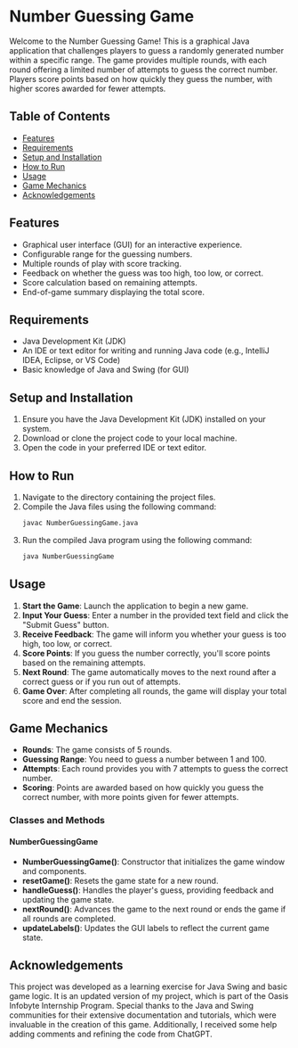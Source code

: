# Number Guessing Game

Welcome to the Number Guessing Game! This is a graphical Java application that challenges players to guess a randomly generated number within a specific range. The game provides multiple rounds, with each round offering a limited number of attempts to guess the correct number. Players score points based on how quickly they guess the number, with higher scores awarded for fewer attempts.

## Table of Contents
- [Features](#features)
- [Requirements](#requirements)
- [Setup and Installation](#setup-and-installation)
- [How to Run](#how-to-run)
- [Usage](#usage)
- [Game Mechanics](#game-mechanics)
- [Acknowledgements](#acknowledgements)

## Features
- Graphical user interface (GUI) for an interactive experience.
- Configurable range for the guessing numbers.
- Multiple rounds of play with score tracking.
- Feedback on whether the guess was too high, too low, or correct.
- Score calculation based on remaining attempts.
- End-of-game summary displaying the total score.

## Requirements
- Java Development Kit (JDK)
- An IDE or text editor for writing and running Java code (e.g., IntelliJ IDEA, Eclipse, or VS Code)
- Basic knowledge of Java and Swing (for GUI)

## Setup and Installation
1. Ensure you have the Java Development Kit (JDK) installed on your system.
2. Download or clone the project code to your local machine.
3. Open the code in your preferred IDE or text editor.

## How to Run
1. Navigate to the directory containing the project files.
2. Compile the Java files using the following command:
   ```bash
   javac NumberGuessingGame.java
   ```
3. Run the compiled Java program using the following command:
   ```bash
   java NumberGuessingGame
   ```

## Usage
1. **Start the Game**: Launch the application to begin a new game.
2. **Input Your Guess**: Enter a number in the provided text field and click the "Submit Guess" button.
3. **Receive Feedback**: The game will inform you whether your guess is too high, too low, or correct.
4. **Score Points**: If you guess the number correctly, you'll score points based on the remaining attempts.
5. **Next Round**: The game automatically moves to the next round after a correct guess or if you run out of attempts.
6. **Game Over**: After completing all rounds, the game will display your total score and end the session.

## Game Mechanics
- **Rounds**: The game consists of 5 rounds.
- **Guessing Range**: You need to guess a number between 1 and 100.
- **Attempts**: Each round provides you with 7 attempts to guess the correct number.
- **Scoring**: Points are awarded based on how quickly you guess the correct number, with more points given for fewer attempts.

### Classes and Methods

#### NumberGuessingGame
- **NumberGuessingGame()**: Constructor that initializes the game window and components.
- **resetGame()**: Resets the game state for a new round.
- **handleGuess()**: Handles the player's guess, providing feedback and updating the game state.
- **nextRound()**: Advances the game to the next round or ends the game if all rounds are completed.
- **updateLabels()**: Updates the GUI labels to reflect the current game state.

## Acknowledgements
This project was developed as a learning exercise for Java Swing and basic game logic. It is an updated version of my project, which is part of the Oasis Infobyte Internship Program. Special thanks to the Java and Swing communities for their extensive documentation and tutorials, which were invaluable in the creation of this game. Additionally, I received some help adding comments and refining the code from ChatGPT.

